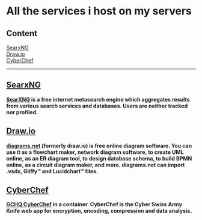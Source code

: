 # All the services i host on my servers  

## Content  
[SearxNG](https://github.com/j4asper/selfhosted/blob/main/README.md#searxng)  
[Draw.io](https://github.com/j4asper/selfhosted/blob/main/README.md#draw.io)  
[CyberChef](https://github.com/j4asper/selfhosted/blob/main/README.md#cyberchef)  

---

## [SearxNG](https://searx.jazper.dk/)  
**[SearXNG](https://github.com/searxng/searxng) is a free internet metasearch engine which aggregates results from various search services and databases. Users are neither tracked nor profiled.**  

## [Draw.io](https://draw.jazper.dk/)  
**[diagrams.net](https://github.com/jgraph/drawio) (formerly draw.io) is free online diagram software. You can use it as a flowchart maker, network diagram software, to create UML online, as an ER diagram tool, to design database schema, to build BPMN online, as a circuit diagram maker, and more. diagrams.net can import .vsdx, Gliffy™ and Lucidchart™ files.**  

## [CyberChef](https://cyberchef.jazper.dk/)  
**[GCHQ CyberChef](https://github.com/gchq/CyberChef/) in a container. CyberChef is the Cyber Swiss Army Knife web app for encryption, encoding, compression and data analysis.**  
